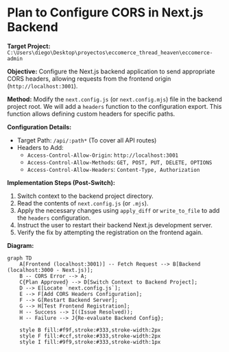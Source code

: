 # Plan to Configure CORS in Next.js Backend

**Target Project:** `C:\Users\diego\Desktop\proyectos\eccomerce_thread_heaven\eccomerce-admin`

**Objective:** Configure the Next.js backend application to send appropriate CORS headers, allowing requests from the frontend origin (`http://localhost:3001`).

**Method:** Modify the `next.config.js` (or `next.config.mjs`) file in the backend project root. We will add a `headers` function to the configuration export. This function allows defining custom headers for specific paths.

**Configuration Details:**

- Target Path: `/api/:path*` (To cover all API routes)
- Headers to Add:
  - `Access-Control-Allow-Origin`: `http://localhost:3001`
  - `Access-Control-Allow-Methods`: `GET, POST, PUT, DELETE, OPTIONS`
  - `Access-Control-Allow-Headers`: `Content-Type, Authorization`

**Implementation Steps (Post-Switch):**

1.  Switch context to the backend project directory.
2.  Read the contents of `next.config.js` (or `.mjs`).
3.  Apply the necessary changes using `apply_diff` or `write_to_file` to add the `headers` configuration.
4.  Instruct the user to restart their backend Next.js development server.
5.  Verify the fix by attempting the registration on the frontend again.

**Diagram:**

```mermaid
graph TD
    A[Frontend (localhost:3001)] -- Fetch Request --> B[Backend (localhost:3000 - Next.js)];
    B -- CORS Error --> A;
    C{Plan Approved} --> D[Switch Context to Backend Project];
    D --> E[Locate `next.config.js`];
    E --> F[Add CORS Headers Configuration];
    F --> G[Restart Backend Server];
    G --> H[Test Frontend Registration];
    H -- Success --> I((Issue Resolved));
    H -- Failure --> J{Re-evaluate Backend Config};

    style B fill:#f9f,stroke:#333,stroke-width:2px
    style F fill:#ccf,stroke:#333,stroke-width:2px
    style I fill:#9f9,stroke:#333,stroke-width:1px
```
